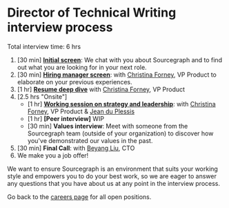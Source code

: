 # Director of Technical Writing interview process

Total interview time: 6 hrs

1. [30 min] **[Initial screen](../initial_screen.md)**: We chat with you about Sourcegraph and to find out what you are looking for in your next role.
1. [30 min] **[Hiring manager screen](../hm_intro_call.md)**: with [Christina Forney](../../../../../team/index.md#christina-forney), VP Product to elaborate on your previous experiences.
1. [1 hr] **[Resume deep dive](../../../../../talent/types_of_interviews.md#resume-deep-dive)** with [Christina Forney](../../../../../team/index.md#christina-forney), VP Product
1. [2.5 hrs "Onsite"]
   - [1 hr] **[Working session on strategy and leadership](../../../../../talent/types_of_interviews.md#working-session-on-strategy--leadership)**: with [Christina Forney](../../../../../../team/index.md#christina-forney), VP Product & [Jean du Plessis](../../../../../../team/index.md#jean-du-plessis)
   - [1 hr] **[Peer interview]** WIP
   - [30 min] **Values interview**: Meet with someone from the Sourcegraph team (outside of your organization) to discover how you've demonstrated our values in the past.
1. [30 min] **Final Call**: with [Beyang Liu](../../../../../../team/index.md#beyang-liu), CTO
1. We make you a job offer!

We want to ensure Sourcegraph is an environment that suits your working style and empowers you to do your best work, so we are eager to answer any questions that you have about us at any point in the interview process.

Go back to the [careers page](https://boards.greenhouse.io/sourcegraph91) for all open positions.
